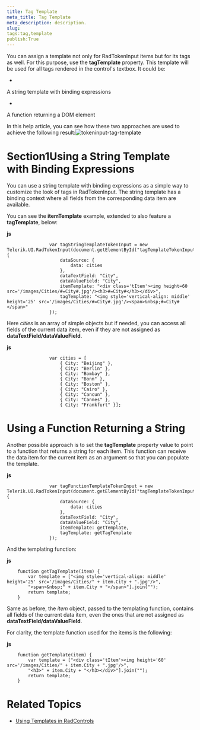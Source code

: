 ```yaml
---
title: Tag Template
meta_title: Tag Template
meta_description: description.
slug: 
tags:tag,template
publish:True
---
```



You can assign a template not only for RadTokenInput items but for its tags as well. For this purpose, use the __tagTemplate__ property.
				This template will be used for all tags rendered in the control's textbox. It could be:
			

* 

A string template with binding expressions

* 

A function returning a DOM element

In this help article, you can see how these two approaches are used to achieve the following result:![tokeninput-tag-template](../Media/Controls\TokenInput\tokeninput-tag-template.png)

# Section1Using a String Template with Binding Expressions

You can use a string template with binding expressions as a simple way to customize the look of tags in RadTokenInput. The string template has a binding
					context where all fields from the corresponding data item are available.
				

You can see the __itemTemplate__ example, extended to also feature a __tagTemplate__, below:
				


 __js__
    


					var tagStringTemplateTokenInput = new Telerik.UI.RadTokenInput(document.getElementById("tagTemplateTokenInput2"), {
						dataSource: {
							data: cities
						},
						dataTextField: "City",
						dataValueField: "City",
						itemTemplate: "<div class='tItem'><img height=60 src='/images/Cities/#=City#.jpg'/><h3>#=City#</h3></div>",
						tagTemplate: "<img style='vertical-align: middle' height='25' src='/images/Cities/#=City#.jpg'/><span>&nbsp;#=City#</span>"
					});



Here *cities* is an array of simple objects but if needed, you can access all fields of the current data item, even if they are not
					assigned as __dataTextField/dataValueField__.
				


 __js__
    


					var cities = [
						{ City: "Beijing" },
						{ City: "Berlin" },
						{ City: "Bombay" },
						{ City: "Bonn" },
						{ City: "Boston" },
						{ City: "Cairo" },
						{ City: "Cancun" },
						{ City: "Cannes" },
						{ City: "Frankfurt" }];



# Using a Function Returning a String

Another possible approach is to set the __tagTemplate__ property value to point to a function that returns a string for each
					item. This function can receive the data item for the current item as an argument so that you can populate the template.
				


 __js__
    


					var tagFunctionTemplateTokenInput = new Telerik.UI.RadTokenInput(document.getElementById("tagTemplateTokenInput1"), {
						dataSource: {
							data: cities
						},
						dataTextField: "City",
						dataValueField: "City",
						itemTemplate: getTemplate,
						tagTemplate: getTagTemplate
					});



And the templating function:


 __js__
    


		function getTagTemplate(item) {
			var template = ["<img style='vertical-align: middle' height='25' src='/images/Cities/" + item.City + ".jpg'/>",
			"<span>&nbsp;" + item.City + "</span>"].join("");
			return template;
		}



Same as before, the *item* object, passed to the templating function, contains all fields of the current data item, even the ones
					that are not assigned as __dataTextField/dataValueField__.
				

For clarity, the template function used for the items is the following:


 __js__
    


		function getTemplate(item) {
			var template = ["<div class='tItem'><img height='60' src='/images/Cities/" + item.City + ".jpg'/>",
			"<h3>" + item.City + "</h3></div>"].join("");
			return template;
		}



# Related Topics

 * [Using Templates in RadControls]({{slug:using-templates-in-radcontrols}})
